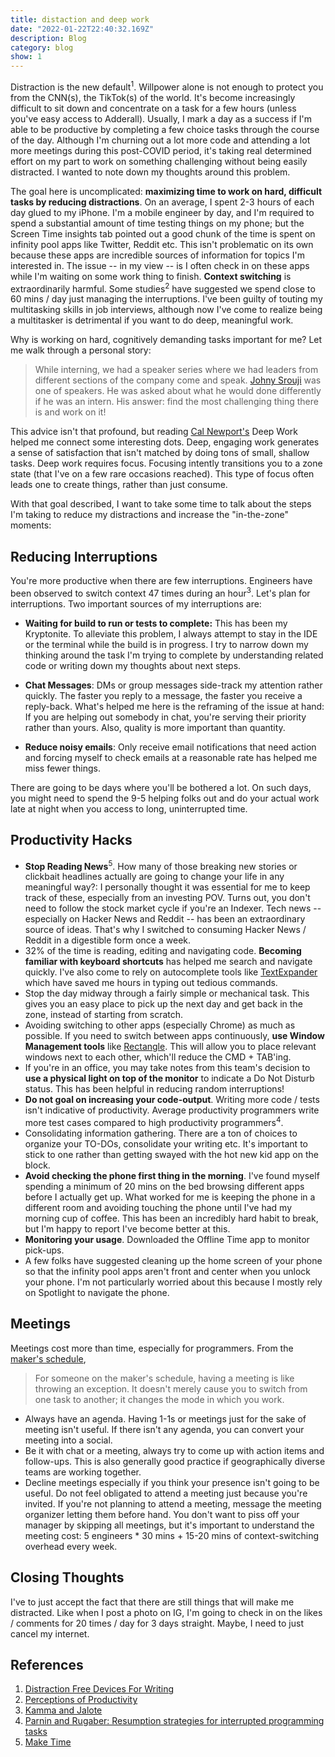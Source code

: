 ```yaml
---
title: distaction and deep work
date: "2022-01-22T22:40:32.169Z"
description: Blog
category: blog
show: 1
---
```


Distraction is the new default<sup>1</sup>. Willpower alone is not enough to protect you from the CNN(s), the TikTok(s) of the world. It's become increasingly difficult to sit down and concentrate on a task for a few hours (unless you've easy access to Adderall). Usually, I mark a day as a success if I'm able to be productive by completing a few choice tasks through the course of the day. Although I'm churning out a lot more code and attending a lot more meetings during this post-COVID period, it's taking real determined effort on my part to work on something challenging without being easily distracted.  I wanted to note down my thoughts around this problem. 

The goal here is uncomplicated: **maximizing time to work on hard, difficult tasks by reducing distractions**. On an average, I spent 2-3 hours of each day glued to my iPhone. I'm a mobile engineer by day, and I'm required to spend a substantial amount of time testing things on my phone; but the Screen Time insights tab pointed out a good chunk of the time is spent on infinity pool apps like Twitter, Reddit etc. This isn't problematic on its own because these apps are incredible sources of information for topics I'm interested in. The issue -- in my view -- is I often check in on these apps while I'm waiting on some work thing to finish. **Context switching** is extraordinarily harmful. Some studies<sup>2</sup> have suggested we spend close to 60 mins / day just managing the interruptions. I've been guilty of touting my multitasking skills in job interviews, although now I've come to realize being a multitasker is detrimental if you want to do deep, meaningful work.

Why is working on hard, cognitively demanding tasks important for me? Let me walk through a personal story: 

> While interning, we had a speaker series where we had leaders from different sections of the company come and speak. [Johny Srouji](https://www.apple.com/leadership/johny-srouji/) was one of speakers. He was asked about what he would done differently if he was an intern. His answer: find the most challenging thing there is and work on it! 

This advice isn't that profound, but reading [Cal Newport's](https://www.calnewport.com/blog) Deep Work helped me connect some interesting dots. Deep, engaging work generates a sense of satisfaction that isn't matched by doing tons of small, shallow tasks. Deep work requires focus. Focusing intently transitions you to a zone state (that I've on a few rare occasions reached). This type of focus often leads one to create things, rather than just consume.

With that goal described, I want to take some time to talk about the steps I'm taking to reduce my distractions and increase the "in-the-zone" moments: 

## Reducing Interruptions

You're more productive when there are few interruptions. Engineers have been observed to switch context 47 times during an hour<sup>3</sup>. Let's plan for interruptions. Two important sources of my interruptions are:

- **Waiting for build to run or tests to complete:** This has been my Kryptonite. To alleviate this problem, I always attempt to stay in the IDE or the terminal while the build is in progress. I try to narrow down my thinking around the task I'm trying to complete by understanding related code or writing down my thoughts about next steps.

- **Chat Messages**: DMs or group messages side-track my attention rather quickly. The faster you reply to a message, the faster you receive a reply-back. What's helped me here is the reframing of the issue at hand: If you are helping out somebody in chat, you're serving their priority rather than yours. Also, quality is more important than quantity.

- **Reduce noisy emails**: Only receive email notifications that need action and forcing myself to check emails at a reasonable rate has helped me miss fewer things.

There are going to be days where you'll be bothered a lot. On such days, you might need to spend the 9-5 helping folks out and do your actual work late at night when you access to long, uninterrupted time.

## Productivity Hacks 

- **Stop Reading News**<sup>5</sup>. How many of those breaking new stories or clickbait headlines actually are going to change your life in any meaningful way?: I personally thought it was essential for me to keep track of these, especially from an investing POV. Turns out, you don't need to follow the stock market cycle if you're an Indexer. Tech news -- especially on Hacker News and Reddit -- has been an extraordinary source of ideas. That's why I switched to consuming Hacker News / Reddit in a digestible form once a week.
- 32% of the time is reading, editing and navigating code. **Becoming familiar with keyboard shortcuts** has helped me search and navigate quickly. I've also come to rely on autocomplete tools like [TextExpander](https://textexpander.com/) which have saved me hours in typing out tedious commands.
- Stop the day midway through a fairly simple or mechanical task. This gives you an easy place to pick up the next day and get back in the zone, instead of starting from scratch.
- Avoiding switching to other apps (especially Chrome) as much as possible. If you need to switch between apps continuously, **use Window Management tools** like [Rectangle](https://rectangleapp.com/). This will allow you to place relevant windows next to each other, which'll reduce the CMD + TAB'ing.
- If you're in an office, you may take notes from this team's decision to **use a physical light on top of the monitor** to indicate a Do Not Disturb status. This has been helpful in reducing random interruptions!
- **Do not goal on increasing your code-output**. Writing more code / tests isn't indicative of productivity. Average productivity programmers write more test cases compared to high productivity programmers<sup>4</sup>.
- Consolidating information gathering. There are a ton of choices to organize your TO-DOs, consolidate your writing etc. It's important to stick to one rather than getting swayed with the hot new kid app on the block.
- **Avoid checking the phone first thing in the morning**. I've found myself spending a minimum of 20 mins on the bed browsing different apps before I actually get up. What worked for me is keeping the phone in a different room and avoiding touching the phone until I've had my morning cup of coffee. This has been an incredibly hard habit to break, but I'm happy to report I've become better at this.
- **Monitoring your usage**. Downloaded the Offline Time app to monitor pick-ups.
- A few folks have suggested cleaning up the home screen of your phone so that the infinity pool apps aren't front and center when you unlock your phone. I'm not particularly worried about this because I mostly rely on Spotlight to navigate the phone. 

## Meetings

Meetings cost more than time, especially for programmers. From the [maker's schedule](http://www.paulgraham.com/makersschedule.html), 

> For someone on the maker's schedule, having a meeting is like throwing an exception. It doesn't merely cause you to switch from one task to another; it changes the mode in which you work.

- Always have an agenda. Having 1-1s or meetings just for the sake of meeting isn't useful. If there isn't any agenda, you can convert your meeting into a social.
- Be it with chat or a meeting, always try to come up with action items and follow-ups. This is also generally good practice if geographically diverse teams are working together. 
- Decline meetings especially if you think your presence isn't going to be useful. Do not feel obligated to attend a meeting just because you're invited. If you're not planning to attend a meeting, message the meeting organizer letting them before hand. You don't want to piss off your manager by skipping all meetings, but it's important to understand the meeting cost: 5 engineers * 30 mins + 15-20 mins of context-switching overhead every week.

## Closing Thoughts

I've to just accept the fact that there are still things that will make me distracted. Like when I post a photo on IG, I'm going to check in on the likes / comments for 20 times / day for 3 days straight. Maybe, I need to just cancel my internet.

## References
1. [Distraction Free Devices For Writing](https://www.newyorker.com/magazine/2021/12/20/can-distraction-free-devices-change-the-way-we-write)
2. [Perceptions of Productivity](https://www.zora.uzh.ch/id/eprint/98324/1/productivity.pdf)
3. [Kamma and Jalote](https://www.semanticscholar.org/paper/Studying-Task-Processes-for-Improving-Programmer-Jalote-Kamma/5a01ff00f24cb29b9e96b5af4253343bca17e0a7)
4. [Parnin and Rugaber: Resumption strategies for interrupted programming tasks](http://citeseerx.ist.psu.edu/viewdoc/download?doi=10.1.1.188.54&rep=rep1&type=pdf)
5. [Make Time](https://www.goodreads.com/book/show/37880811-make-time)